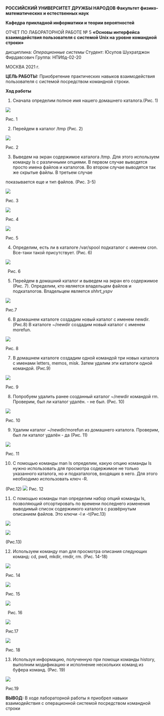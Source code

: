 ﻿**РОССИЙСКИЙ УНИВЕРСИТЕТ ДРУЖБЫ НАРОДОВ Факультет физико-математических и естественных наук** 

**Кафедра прикладной информатики и теории вероятностей** 

ОТЧЕТ ПО ЛАБОРАТОРНОЙ РАБОТЕ № 5 **«Основы интерфейса взаимодействия пользователя с системой Unix на уровне командной строки»** 

дисциплина: *Операционные системы* Студент: Юсупов Шухратджон Фирдавсович Группа: НПИбд-02-20 

МОСКВА 2021 г. 

**ЦЕЛЬ РАБОТЫ:** Приобретение практических навыков взаимодействия пользователя с системой посредством командной строки. 

**Ход работы** 

1. Сначала определим полное имя нашего домашнего каталога.(Рис. 1) 

![](Aspose.Words.2bbc1f4b-0ec7-4dda-918e-d7111d827319.001.png)

Рис. 1 

2. Перейдем в каталог /tmp (Рис. 2) 

![](Aspose.Words.2bbc1f4b-0ec7-4dda-918e-d7111d827319.002.png)

Рис. 2 

3. Выведем на экран содержимое каталога /tmp. Для этого используем команду ls с различными опциями. В первом случае выводятся просто имена файлов и каталогов. Во втором случае выводятся так же скрытые файлы. В третьем случае 

показывается еще и тип файлов. (Рис. 3-5) 

![](Aspose.Words.2bbc1f4b-0ec7-4dda-918e-d7111d827319.003.jpeg)

Рис. 3  

![](Aspose.Words.2bbc1f4b-0ec7-4dda-918e-d7111d827319.004.jpeg)

Рис. 4 

![](Aspose.Words.2bbc1f4b-0ec7-4dda-918e-d7111d827319.005.jpeg)

Рис. 5 

4. Определим, есть ли в каталоге /var/spool подкаталог с именем cron. Все-таки такой присутствует. (Рис. 6) 

![](Aspose.Words.2bbc1f4b-0ec7-4dda-918e-d7111d827319.006.png)

` `Рис. 6 

5. Перейдем в домашний каталог и выведем на экран его содержимое (Рис. 7). Определим, кто является владельцем файлов и подкаталогов. Владельцем является *shhrt\_yspv* 

![](Aspose.Words.2bbc1f4b-0ec7-4dda-918e-d7111d827319.007.png)

Рис.7 

6. В домашнем каталоге создадим новый каталог с именем newdir.(Рис.8) В каталоге ~/newdir создадим новый каталог с именем morefun. 

![](Aspose.Words.2bbc1f4b-0ec7-4dda-918e-d7111d827319.008.png)

Рис. 8 

7. В домашнем каталоге создадим одной командой три новых каталога с именами letters, memos, misk. Затем удалим эти каталоги одной командой. (Рис.9) 

![](Aspose.Words.2bbc1f4b-0ec7-4dda-918e-d7111d827319.009.png)

Рис. 9 

8. Попробуем удалить ранее созданный каталог ~/newdir командой rm. Проверим, был ли каталог удалён. - не был. (Рис. 10) 

![](Aspose.Words.2bbc1f4b-0ec7-4dda-918e-d7111d827319.010.png)

Рис. 10 

9. Удалим каталог ~/newdir/morefun из домашнего каталога. Проверим, был ли каталог удалён - да (Рис. 11) 

![](Aspose.Words.2bbc1f4b-0ec7-4dda-918e-d7111d827319.011.png)

Рис. 11 

10. С помощью команды man ls определим, какую опцию команды ls нужно использовать для просмотра содержимое не только указанного каталога, но и подкаталогов, входящих в него. Для этого необходимо использовать ключ -R.  

(Рис.12) ![](Aspose.Words.2bbc1f4b-0ec7-4dda-918e-d7111d827319.012.jpeg) Рис. 12 

11. С помощью команды man определим набор опций команды ls, позволяющий отсортировать по времени последнего изменения выводимый список содержимого каталога с развёрнутым описанием файлов. Это ключи -l и -t(Рис.13) 

![](Aspose.Words.2bbc1f4b-0ec7-4dda-918e-d7111d827319.013.jpeg)

![](Aspose.Words.2bbc1f4b-0ec7-4dda-918e-d7111d827319.014.png)

(Рис.13) 

12. Используем команду man для просмотра описания следующих команд: cd, pwd, mkdir, rmdir, rm. (Рис. 14-18) 

![](Aspose.Words.2bbc1f4b-0ec7-4dda-918e-d7111d827319.015.jpeg)

Рис. 14 

![](Aspose.Words.2bbc1f4b-0ec7-4dda-918e-d7111d827319.016.jpeg)

Рис. 15 

![](Aspose.Words.2bbc1f4b-0ec7-4dda-918e-d7111d827319.017.jpeg)

` `Рис. 16 

![](Aspose.Words.2bbc1f4b-0ec7-4dda-918e-d7111d827319.018.jpeg)

Рис.17 

![](Aspose.Words.2bbc1f4b-0ec7-4dda-918e-d7111d827319.019.jpeg)

Рис. 18 

13. Используя информацию, полученную при помощи команды history, выполним модификацию и исполнение нескольких команд из буфера команд. (Рис. 19) 

![](Aspose.Words.2bbc1f4b-0ec7-4dda-918e-d7111d827319.020.jpeg)

Рис.19 

**ВЫВОД:** В ходе лабораторной работы я приобрел навыки взаимодействия с операционной системой посредством командной строки 
